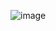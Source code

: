 ![image](https://github.com/pabloDYEL/ESTATICA-28/assets/116923433/d54e2c8a-1919-4581-a5fe-e34d9221d02f)
